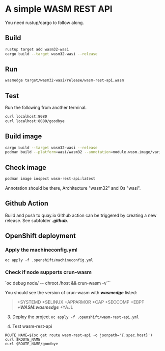 # A simple WASM REST API

You need rustup/cargo to follow along.

## Build

```bash
rustup target add wasm32-wasi
cargo build --target wasm32-wasi --release
```

## Run

```bash
wasmedge target/wasm32-wasi/release/wasm-rest-api.wasm
```

## Test

Run the following from another terminal.

```bash
curl localhost:8080
curl localhost:8080/goodbye
```

## Build image

```bash
cargo build --target wasm32-wasi --release
podman build --platform=wasi/wasm32 --annotation=module.wasm.image/variant=compat -t wasm-rest-api .
```

## Check image

```bash
podman image inspect wasm-rest-api:latest
```

Annotation should be there, Architecture "wasm32" and Os "wasi".

## Github Action

Build and push to quay.io Github action can be triggered by creating a new release. See subfolder ***.github***.

## OpenShift deployment

### Apply the machineconfig.yml
```oc apply -f .openshift/machineconfig.yml```

### Check if node supports crun-wasm
`oc debug node/<node-name> -- chroot /host && crun-wasm -v```

You should see the version of crun-wasm with ***wasmedge*** listed:
> +SYSTEMD +SELINUX +APPARMOR +CAP +SECCOMP +EBPF ***+WASM:wasmedge*** +YAJL

3. Deploy the project
`oc apply -f .openshift/wasm-rest-api.yml`

4. Test wasm-rest-api

```
ROUTE_NAME=$(oc get route wasm-rest-api -o jsonpath='{.spec.host}')
curl $ROUTE_NAME
curl $ROUTE_NAME/goodbye
```
